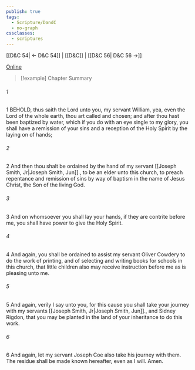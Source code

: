 ```yaml
---
publish: true
tags:
  - Scripture/DandC
  - no-graph
cssclasses:
  - scriptures
---
```

[[D&C 54| ← D&C 54]] | [[D&C]] | [[D&C 56| D&C 56 →]]

[Online](https://churchofjesuschrist.org/study/scriptures/dc-testament/dc/55?lang=eng)

>[!example] Chapter Summary
>
###### 1
1 BEHOLD, thus saith the Lord unto you, my servant William, yea, even the Lord of the whole earth, thou art called and chosen; and after thou hast been baptized by water, which if you do with an eye single to my glory, you shall have a remission of your sins and a reception of the Holy Spirit by the laying on of hands;
###### 2
2 And then thou shalt be ordained by the hand of my servant [[Joseph Smith, Jr|Joseph Smith, Jun]]., to be an elder unto this church, to preach repentance and remission of sins by way of baptism in the name of Jesus Christ, the Son of the living God.
###### 3
3 And on whomsoever you shall lay your hands, if they are contrite before me, you shall have power to give the Holy Spirit.
###### 4
4 And again, you shall be ordained to assist my servant Oliver Cowdery to do the work of printing, and of selecting and writing books for schools in this church, that little children also may receive instruction before me as is pleasing unto me.
###### 5
5 And again, verily I say unto you, for this cause you shall take your journey with my servants [[Joseph Smith, Jr|Joseph Smith, Jun]]., and Sidney Rigdon, that you may be planted in the land of your inheritance to do this work.
###### 6
6 And again, let my servant Joseph Coe also take his journey with them. The residue shall be made known hereafter, even as I will. Amen.




